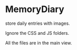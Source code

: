 # MemoryDiary

store daily entries with images.

Ignore the CSS and JS folders.

All the files are in the main view.
